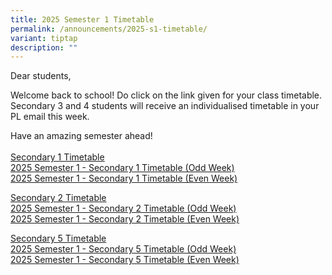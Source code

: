 ```yaml
---
title: 2025 Semester 1 Timetable
permalink: /announcements/2025-s1-timetable/
variant: tiptap
description: ""
---
```

<p>Dear students,</p>
<p>Welcome back to school! Do click on the link given for your class timetable.
Secondary 3 and 4 students will receive an individualised timetable in
your PL email this week.</p>
<p>Have an amazing semester ahead!
<br>
<br><u>Secondary 1 Timetable</u>
<br><a href="/files/Timetable/S1_2025/2025_Semester_1_Sec_1_Timetable__Odd_Week_.pdf" rel="noopener nofollow" target="_blank">2025 Semester 1 - Secondary 1 Timetable (Odd Week)</a>
<br><a href="/files/Timetable/S1_2025/2025_Semester_1_Sec_1_Timetable__Even_Week_.pdf" rel="noopener nofollow" target="_blank">2025 Semester 1 - Secondary 1 Timetable (Even Week)</a>
</p>
<p><u>Secondary 2 Timetable</u>
<br><a href="/files/Timetable/S1_2025/2025_Semester_1_Sec_2_Timetable__Odd_Week_.pdf" rel="noopener nofollow" target="_blank">2025 Semester 1 - Secondary 2 Timetable (Odd Week)</a>
<br><a href="/files/Timetable/S1_2025/2025_Semester_1_Sec_2_Timetable__Even_Week_.pdf" rel="noopener nofollow" target="_blank">2025 Semester 1 - Secondary 2 Timetable (Even Week)</a>
</p>
<p><u>Secondary 5 Timetable</u>
<br><a href="/files/Timetable/S1_2025/2025_Semester_1_Sec_5_Timetable__Odd_Week_.pdf" rel="noopener nofollow" target="_blank">2025 Semester 1 - Secondary 5 Timetable (Odd Week)</a>
<br><a href="/files/Timetable/S1_2025/2025_Semester_1_Sec_5_Timetable__Even_Week_.pdf" rel="noopener nofollow" target="_blank">2025 Semester 1 - Secondary 5 Timetable (Even Week)</a>
</p>
